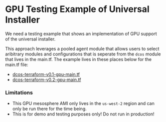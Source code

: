 # GPU Testing Example of Universal Installer

We need a testing example that shows an implementation of GPU support of the universal installer.

This approach leverages a pooled agent module that allows users to select aribitrary modules and configurations that is seperate from the `dcos` module that lives in the main.tf. The example lives in these places below for the main.tf file:

 * [dcos-terraform-v0.1-gpu-main.tf](./dcos-terraform-v0.1-gpu-main.tf)
 * [dcos-terraform-v0.2-gpu-main.tf](./dcos-terraform-v0.2-gpu-main.tf)

### Limitations

* This GPU mesosphere AMI only lives in the `us-west-2` region and can only be run there for the time being.
* This is for demo and testing purposes only! Do not run in production!
